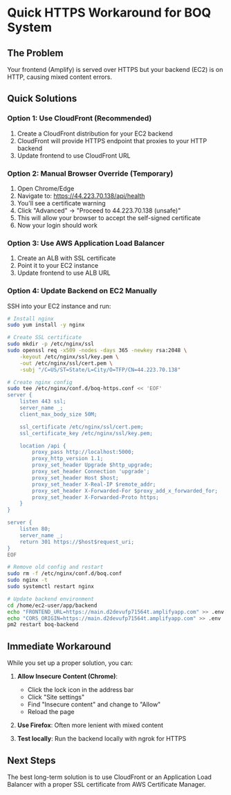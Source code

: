 # Quick HTTPS Workaround for BOQ System

## The Problem
Your frontend (Amplify) is served over HTTPS but your backend (EC2) is on HTTP, causing mixed content errors.

## Quick Solutions

### Option 1: Use CloudFront (Recommended)
1. Create a CloudFront distribution for your EC2 backend
2. CloudFront will provide HTTPS endpoint that proxies to your HTTP backend
3. Update frontend to use CloudFront URL

### Option 2: Manual Browser Override (Temporary)
1. Open Chrome/Edge
2. Navigate to: https://44.223.70.138/api/health
3. You'll see a certificate warning
4. Click "Advanced" → "Proceed to 44.223.70.138 (unsafe)"
5. This will allow your browser to accept the self-signed certificate
6. Now your login should work

### Option 3: Use AWS Application Load Balancer
1. Create an ALB with SSL certificate
2. Point it to your EC2 instance
3. Update frontend to use ALB URL

### Option 4: Update Backend on EC2 Manually
SSH into your EC2 instance and run:
```bash
# Install nginx
sudo yum install -y nginx

# Create SSL certificate
sudo mkdir -p /etc/nginx/ssl
sudo openssl req -x509 -nodes -days 365 -newkey rsa:2048 \
    -keyout /etc/nginx/ssl/key.pem \
    -out /etc/nginx/ssl/cert.pem \
    -subj "/C=US/ST=State/L=City/O=TFP/CN=44.223.70.138"

# Create nginx config
sudo tee /etc/nginx/conf.d/boq-https.conf << 'EOF'
server {
    listen 443 ssl;
    server_name _;
    client_max_body_size 50M;

    ssl_certificate /etc/nginx/ssl/cert.pem;
    ssl_certificate_key /etc/nginx/ssl/key.pem;

    location /api {
        proxy_pass http://localhost:5000;
        proxy_http_version 1.1;
        proxy_set_header Upgrade $http_upgrade;
        proxy_set_header Connection 'upgrade';
        proxy_set_header Host $host;
        proxy_set_header X-Real-IP $remote_addr;
        proxy_set_header X-Forwarded-For $proxy_add_x_forwarded_for;
        proxy_set_header X-Forwarded-Proto https;
    }
}

server {
    listen 80;
    server_name _;
    return 301 https://$host$request_uri;
}
EOF

# Remove old config and restart
sudo rm -f /etc/nginx/conf.d/boq.conf
sudo nginx -t
sudo systemctl restart nginx

# Update backend environment
cd /home/ec2-user/app/backend
echo "FRONTEND_URL=https://main.d2devufp71564t.amplifyapp.com" >> .env
echo "CORS_ORIGIN=https://main.d2devufp71564t.amplifyapp.com" >> .env
pm2 restart boq-backend
```

## Immediate Workaround
While you set up a proper solution, you can:

1. **Allow Insecure Content (Chrome)**:
   - Click the lock icon in the address bar
   - Click "Site settings"
   - Find "Insecure content" and change to "Allow"
   - Reload the page

2. **Use Firefox**: Often more lenient with mixed content

3. **Test locally**: Run the backend locally with ngrok for HTTPS

## Next Steps
The best long-term solution is to use CloudFront or an Application Load Balancer with a proper SSL certificate from AWS Certificate Manager.